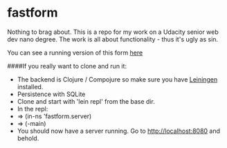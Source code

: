 # fastform

Nothing to brag about. This is a repo for my work on a Udacity senior web dev nano degree.
The work is all about functionality - thus it's ugly as sin.

You can see a running version of this form [here](http://107.170.163.81:8080/)

####If you really want to clone and run it:

- The backend is Clojure / Compojure so make sure you have [Leiningen](https://github.com/technomancy/leiningen) installed.
- Persistence with SQLite
- Clone and start with 'lein repl' from the base dir.
- In the repl:
- => (in-ns 'fastform.server)
- => (-main)
- You should now have a server running. Go to [http://localhost:8080](http://localhost:8080) and behold.

